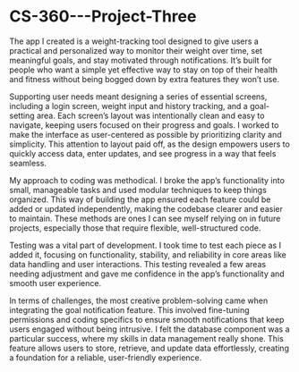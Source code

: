 # CS-360---Project-Three

The app I created is a weight-tracking tool designed to give users a practical and personalized way to monitor their weight over time, set meaningful goals, and stay motivated through notifications. It’s built for people who want a simple yet effective way to stay on top of their health and fitness without being bogged down by extra features they won’t use.

Supporting user needs meant designing a series of essential screens, including a login screen, weight input and history tracking, and a goal-setting area. Each screen’s layout was intentionally clean and easy to navigate, keeping users focused on their progress and goals. I worked to make the interface as user-centered as possible by prioritizing clarity and simplicity. This attention to layout paid off, as the design empowers users to quickly access data, enter updates, and see progress in a way that feels seamless.

My approach to coding was methodical. I broke the app’s functionality into small, manageable tasks and used modular techniques to keep things organized. This way of building the app ensured each feature could be added or updated independently, making the codebase clearer and easier to maintain. These methods are ones I can see myself relying on in future projects, especially those that require flexible, well-structured code.

Testing was a vital part of development. I took time to test each piece as I added it, focusing on functionality, stability, and reliability in core areas like data handling and user interactions. This testing revealed a few areas needing adjustment and gave me confidence in the app’s functionality and smooth user experience.

In terms of challenges, the most creative problem-solving came when integrating the goal notification feature. This involved fine-tuning permissions and coding specifics to ensure smooth notifications that keep users engaged without being intrusive. I felt the database component was a particular success, where my skills in data management really shone. This feature allows users to store, retrieve, and update data effortlessly, creating a foundation for a reliable, user-friendly experience.
